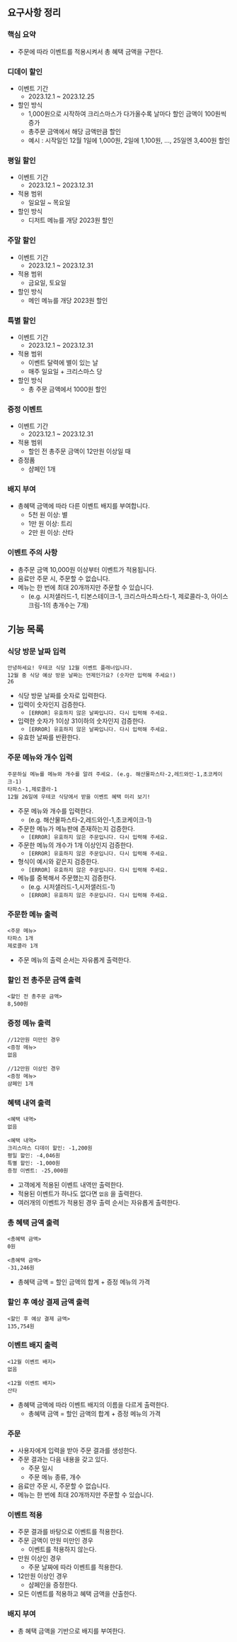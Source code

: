 ## 요구사항 정리

### 핵심 요약

- 주문에 따라 이벤트를 적용시켜서 총 혜택 금액을 구한다.

### 디데이 할인

- 이벤트 기간
    - 2023.12.1 ~ 2023.12.25
- 할인 방식
    - 1,000원으로 시작하여 크리스마스가 다가올수록 날마다 할인 금액이 100원씩 증가
    - 총주문 금액에서 해당 금액만큼 할인
    - 예시 : 시작일인 12월 1일에 1,000원, 2일에 1,100원, ..., 25일엔 3,400원 할인

### 평일 할인

- 이벤트 기간
    - 2023.12.1 ~ 2023.12.31
- 적용 범위
    - 일요일 ~ 목요일
- 할인 방식
    - 디저트 메뉴를 개당 2023원 할인

### 주말 할인

- 이벤트 기간
    - 2023.12.1 ~ 2023.12.31
- 적용 범위
    - 금요일, 토요일
- 할인 방식
    - 메인 메뉴를 개당 2023원 할인

### 특별 할인

- 이벤트 기간
    - 2023.12.1 ~ 2023.12.31
- 적용 범위
    - 이벤트 달력에 별이 있는 날
    - 매주 일요일 + 크리스마스 당
- 할인 방식
    - 총 주문 금액에서 1000원 할인

### 증정 이벤트

- 이벤트 기간
    - 2023.12.1 ~ 2023.12.31
- 적용 범위
    - 할인 전 총주문 금액이 12만원 이상일 때
- 증정품
    - 샴페인 1개

### 배지 부여

- 총혜택 금액에 따라 다른 이벤트 배지를 부여합니다.
    - 5천 원 이상: 별
    - 1만 원 이상: 트리
    - 2만 원 이상: 산타

### 이벤트 주의 사항

- 총주문 금액 10,000원 이상부터 이벤트가 적용됩니다.
- 음료만 주문 시, 주문할 수 없습니다.
- 메뉴는 한 번에 최대 20개까지만 주문할 수 있습니다.
    - (e.g. 시저샐러드-1, 티본스테이크-1, 크리스마스파스타-1, 제로콜라-3, 아이스크림-1의 총개수는 7개)

## 기능 목록

### 식당 방문 날짜 입력

```
안녕하세요! 우테코 식당 12월 이벤트 플래너입니다.
12월 중 식당 예상 방문 날짜는 언제인가요? (숫자만 입력해 주세요!)
26
```

- 식당 방문 날짜를 숫자로 입력한다.
- 입력이 숫자인지 검증한다.
    - `[ERROR] 유효하지 않은 날짜입니다. 다시 입력해 주세요.`
- 입력한 숫자가 1이상 31이하의 숫자인지 검증한다.
    - `[ERROR] 유효하지 않은 날짜입니다. 다시 입력해 주세요.`
- 유효한 날짜를 반환한다.

### 주문 메뉴와 개수 입력

```
주문하실 메뉴를 메뉴와 개수를 알려 주세요. (e.g. 해산물파스타-2,레드와인-1,초코케이크-1)
타파스-1,제로콜라-1 
12월 26일에 우테코 식당에서 받을 이벤트 혜택 미리 보기!
```

- 주문 메뉴와 개수를 입력한다.
    - (e.g. 해산물파스타-2,레드와인-1,초코케이크-1)
- 주문한 메뉴가 메뉴판에 존재하는지 검증한다.
    - `[ERROR] 유효하지 않은 주문입니다. 다시 입력해 주세요.`
- 주문한 메뉴의 개수가 1개 이상인지 검증한다.
    - `[ERROR] 유효하지 않은 주문입니다. 다시 입력해 주세요.`
- 형식이 예시와 같은지 검증한다.
    - `[ERROR] 유효하지 않은 주문입니다. 다시 입력해 주세요.`
- 메뉴를 중복해서 주문했는지 검증한다.
    - (e.g. 시저샐러드-1,시저샐러드-1)
    - `[ERROR] 유효하지 않은 주문입니다. 다시 입력해 주세요.`

### 주문한 메뉴 출력

```
<주문 메뉴>
타파스 1개
제로콜라 1개
```

- 주문 메뉴의 출력 순서는 자유롭게 출력한다.

### 할인 전 총주문 금액 출력

```
<할인 전 총주문 금액>
8,500원
```

### 증정 메뉴 출력

```
//12만원 미만인 경우
<증정 메뉴>
없음

//12만원 이상인 경우
<증정 메뉴>
샴페인 1개
```

### 혜택 내역 출력

```
<혜택 내역>
없음

<혜택 내역>
크리스마스 디데이 할인: -1,200원
평일 할인: -4,046원
특별 할인: -1,000원
증정 이벤트: -25,000원
```

- 고객에게 적용된 이벤트 내역만 출력한다.
- 적용된 이벤트가 하나도 없다면 `없음` 을 출력한다.
- 여러개의 이벤트가 적용된 경우 출력 순서는 자유롭게 출력한다.

### 총 혜택 금액 출력

```
<총혜택 금액>
0원

<총혜택 금액>
-31,246원
```

- 총혜택 금액 = 할인 금액의 합계 + 증정 메뉴의 가격

### 할인 후 예상 결제 금액 출력

```
<할인 후 예상 결제 금액>
135,754원
```

### 이벤트 배지 출력

```
<12월 이벤트 배지>
없음

<12월 이벤트 배지>
산타
```

- 총혜택 금액에 따라 이벤트 배지의 이름을 다르게 출력한다.
    - 총혜택 금액 = 할인 금액의 합계 + 증정 메뉴의 가격

### 주문

- 사용자에게 입력을 받아 주문 결과를 생성한다.
- 주문 결과는 다음 내용을 갖고 있다.
    - 주문 일시
    - 주문 메뉴 종류, 개수
- 음료만 주문 시, 주문할 수 없습니다.
- 메뉴는 한 번에 최대 20개까지만 주문할 수 있습니다.

### 이벤트 적용

- 주문 결과를 바탕으로 이벤트를 적용한다.
- 주문 금액이 만원 미만인 경우
    - 이벤트를 적용하지 않는다.
- 만원 이상인 경우
    - 주문 날짜에 따라 이벤트를 적용한다.
- 12만원 이상인 경우
    - 샴페인을 증정한다.
- 모든 이벤트를 적용하고 혜택 금액을 산출한다.

### 배지 부여

- 총 혜택 금액을 기반으로 배지를 부여한다.